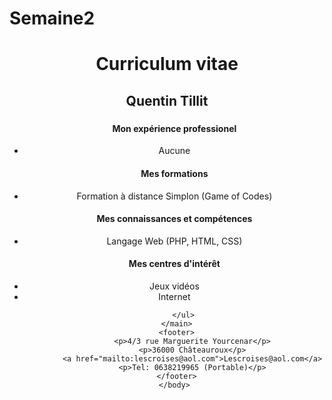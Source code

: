 # Semaine2
<!DOCTYPE html>
<html>
    <head>
        <title>Mon CV</title>
    </head>
    <body>
     <header>
        <h1>Curriculum vitae</h1>
        <h2>Quentin Tillit</h2>
     <main>
         <h3></h3>
        <ul><h4>Mon expérience professionel</h4>
            <li>Aucune</li>
        </ul>
        <ul><h4>Mes formations</h4>
            <li>Formation à distance Simplon (Game of Codes)</li>
        </ul>
        <ul><h4>Mes connaissances et compétences</h4>
            <li>Langage Web (PHP, HTML, CSS)</li>
        </ul>
        <ul><h4>Mes centres d'intérêt</h4>
            <li>Jeux vidéos</li>
            <li>Internet</li>
            
        </ul>
     </main>
     <footer>
            <p>4/3 rue Marguerite Yourcenar</p>
            <p>36000 Châteauroux</p>
            <a href="mailto:lescroises@aol.com">Lescroises@aol.com</a>
            <p>Tel: 0638219965 (Portable)</p>
     </footer>
    </body>
</html>
